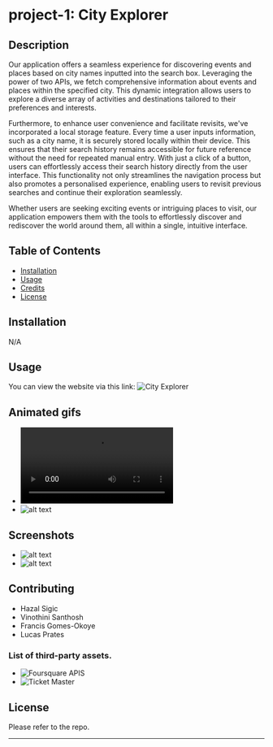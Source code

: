 # project-1: City Explorer

## Description

Our application offers a seamless experience for discovering events and places based on city names inputted into the search box. Leveraging the power of two APIs, we fetch comprehensive information about events and places within the specified city. This dynamic integration allows users to explore a diverse array of activities and destinations tailored to their preferences and interests.

Furthermore, to enhance user convenience and facilitate revisits, we've incorporated a local storage feature. Every time a user inputs information, such as a city name, it is securely stored locally within their device. This ensures that their search history remains accessible for future reference without the need for repeated manual entry. With just a click of a button, users can effortlessly access their search history directly from the user interface. This functionality not only streamlines the navigation process but also promotes a personalised experience, enabling users to revisit previous searches and continue their exploration seamlessly.

Whether users are seeking exciting events or intriguing places to visit, our application empowers them with the tools to effortlessly discover and rediscover the world around them, all within a single, intuitive interface.

## Table of Contents

-   [Installation](#installation)
-   [Usage](#usage)
-   [Credits](#credits)
-   [License](#license)

## Installation

N/A

## Usage

You can view the website via this link: ![City Explorer](https://hazalsigic.github.io/project-1/)

## Animated gifs

-   ![alt text](assets/images/city%20explorer.mp4)
-   ![alt text](assets/example.gifs)

## Screenshots

-   ![alt text](assets/example.png)
-   ![alt text](assets/example.png)

## Contributing

-   Hazal Sigic
-   Vinothini Santhosh
-   Francis Gomes-Okoye
-   Lucas Prates

### List of third-party assets.

-   ![Foursquare APIS](https://location.foursquare.com/developer/)
-   ![Ticket Master](https://developer.ticketmaster.com/)

## License

Please refer to the repo.

---
